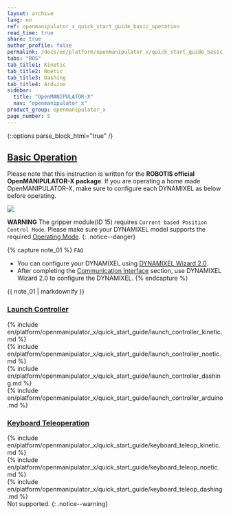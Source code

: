 ```yaml
---
layout: archive
lang: en
ref: openmanipulator_x_quick_start_guide_basic_operation
read_time: true
share: true
author_profile: false
permalink: /docs/en/platform/openmanipulator_x/quick_start_guide_basic_operation/
tabs: "ROS"
tab_title1: Kinetic
tab_title2: Noetic
tab_title3: Dashing
tab_title4: Arduino
sidebar:
  title: "OpenMANIPULATOR-X"
  nav: "openmanipulator_x"
product_group: openmanipulator_x
page_number: 5
---
```


<div style="counter-reset: h1 4"></div>
<div style="counter-reset: h2 1"></div>

{::options parse_block_html="true" /}

## [Basic Operation](#basic-operation)

Please note that this instruction is written for the **ROBOTIS official OpenMANIPULATOR-X package**. If you are operating a home made OpenMANIPULATOR-X, make sure to configure each DYNAMIXEL as below before operating.

![](/assets/images/platform/openmanipulator_x/OpenManipulator_id_baudrate.png)

**WARNING** The gripper module(ID 15) requires `Current based Position Control Mode`. Please make sure your DYNAMIXEL model supports the required [Operating Mode](https://emanual.robotis.com/docs/en/dxl/x/xm430-w350/#operating-mode11).
{: .notice--danger}

{% capture note_01 %}
`FAQ`
- You can configure your DYNAMIXEL using [DYNAMIXEL Wizard 2.0](/docs/en/software/dynamixel/dynamixel_wizard2/).
- After completing the [Communication Interface](/docs/en/platform/openmanipulator_x/quick_start_guide/#communication-interface) section, use DYNAMIXEL Wizard 2.0 to configure the DYNAMIXEL.
{% endcapture %}
<div class="notice--warning">{{ note_01 | markdownify }}</div>

### [Launch Controller](#launch-controller)

<section data-id="{{ page.tab_title1 }}" class="tab_contents">
{% include en/platform/openmanipulator_x/quick_start_guide/launch_controller_kinetic.md %}
</section>

<section data-id="{{ page.tab_title2 }}" class="tab_contents">
{% include en/platform/openmanipulator_x/quick_start_guide/launch_controller_noetic.md %}
</section>

<section data-id="{{ page.tab_title3 }}" class="tab_contents">
{% include en/platform/openmanipulator_x/quick_start_guide/launch_controller_dashing.md %}
</section>

<section data-id="{{ page.tab_title4 }}" class="tab_contents">
{% include en/platform/openmanipulator_x/quick_start_guide/launch_controller_arduino.md %}
</section>

### [Keyboard Teleoperation](#keyboard-teleoperation)

<section data-id="{{ page.tab_title1 }}" class="tab_contents">
{% include en/platform/openmanipulator_x/quick_start_guide/keyboard_teleop_kinetic.md %}
</section>

<section data-id="{{ page.tab_title2 }}" class="tab_contents">
{% include en/platform/openmanipulator_x/quick_start_guide/keyboard_teleop_noetic.md %}
</section>

<section data-id="{{ page.tab_title3 }}" class="tab_contents">
{% include en/platform/openmanipulator_x/quick_start_guide/keyboard_teleop_dashing.md %}
</section>

<section data-id="{{ page.tab_title4 }}" class="tab_contents">
Not supported.
{: .notice--warning}
</section>